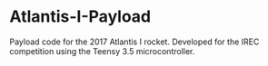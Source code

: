 # Atlantis-I-Payload
Payload code for the 2017 Atlantis I rocket. Developed for the IREC competition using the Teensy 3.5 microcontroller.
